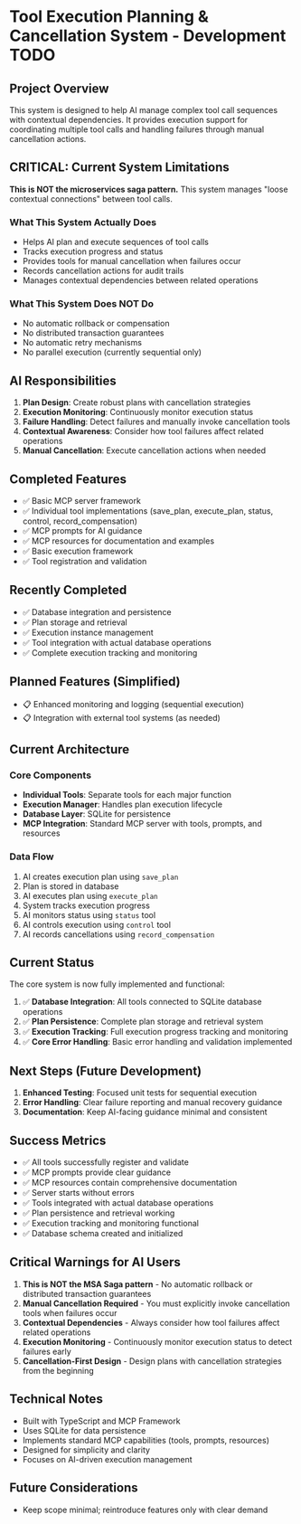 # Tool Execution Planning & Cancellation System - Development TODO

## Project Overview

This system is designed to help AI manage complex tool call sequences with contextual dependencies. It provides execution support for coordinating multiple tool calls and handling failures through manual cancellation actions.

## CRITICAL: Current System Limitations

**This is NOT the microservices saga pattern.** This system manages "loose contextual connections" between tool calls.

### What This System Actually Does
- Helps AI plan and execute sequences of tool calls
- Tracks execution progress and status
- Provides tools for manual cancellation when failures occur
- Records cancellation actions for audit trails
- Manages contextual dependencies between related operations

### What This System Does NOT Do
- No automatic rollback or compensation
- No distributed transaction guarantees
- No automatic retry mechanisms
- No parallel execution (currently sequential only)

## AI Responsibilities

1. **Plan Design**: Create robust plans with cancellation strategies
2. **Execution Monitoring**: Continuously monitor execution status
3. **Failure Handling**: Detect failures and manually invoke cancellation tools
4. **Contextual Awareness**: Consider how tool failures affect related operations
5. **Manual Cancellation**: Execute cancellation actions when needed

## Completed Features

- ✅ Basic MCP server framework
- ✅ Individual tool implementations (save_plan, execute_plan, status, control, record_compensation)
- ✅ MCP prompts for AI guidance
- ✅ MCP resources for documentation and examples
- ✅ Basic execution framework
- ✅ Tool registration and validation

## Recently Completed

- ✅ Database integration and persistence
- ✅ Plan storage and retrieval  
- ✅ Execution instance management
- ✅ Tool integration with actual database operations
- ✅ Complete execution tracking and monitoring

## Planned Features (Simplified)

- 📋 Enhanced monitoring and logging (sequential execution)
- 📋 Integration with external tool systems (as needed)

## Current Architecture

### Core Components
- **Individual Tools**: Separate tools for each major function
- **Execution Manager**: Handles plan execution lifecycle
- **Database Layer**: SQLite for persistence
- **MCP Integration**: Standard MCP server with tools, prompts, and resources

### Data Flow
1. AI creates execution plan using `save_plan`
2. Plan is stored in database
3. AI executes plan using `execute_plan`
4. System tracks execution progress
5. AI monitors status using `status` tool
6. AI controls execution using `control` tool
7. AI records cancellations using `record_compensation`

## Current Status

The core system is now fully implemented and functional:

1. ✅ **Database Integration**: All tools connected to SQLite database operations
2. ✅ **Plan Persistence**: Complete plan storage and retrieval system
3. ✅ **Execution Tracking**: Full execution progress tracking and monitoring
4. ✅ **Core Error Handling**: Basic error handling and validation implemented

## Next Steps (Future Development)

1. **Enhanced Testing**: Focused unit tests for sequential execution
2. **Error Handling**: Clear failure reporting and manual recovery guidance
3. **Documentation**: Keep AI-facing guidance minimal and consistent

## Success Metrics

- ✅ All tools successfully register and validate
- ✅ MCP prompts provide clear guidance
- ✅ MCP resources contain comprehensive documentation
- ✅ Server starts without errors
- ✅ Tools integrated with actual database operations
- ✅ Plan persistence and retrieval working
- ✅ Execution tracking and monitoring functional
- ✅ Database schema created and initialized

## Critical Warnings for AI Users

1. **This is NOT the MSA Saga pattern** - No automatic rollback or distributed transaction guarantees
2. **Manual Cancellation Required** - You must explicitly invoke cancellation tools when failures occur
3. **Contextual Dependencies** - Always consider how tool failures affect related operations
4. **Execution Monitoring** - Continuously monitor execution status to detect failures early
5. **Cancellation-First Design** - Design plans with cancellation strategies from the beginning

## Technical Notes

- Built with TypeScript and MCP Framework
- Uses SQLite for data persistence
- Implements standard MCP capabilities (tools, prompts, resources)
- Designed for simplicity and clarity
- Focuses on AI-driven execution management

## Future Considerations

- Keep scope minimal; reintroduce features only with clear demand
